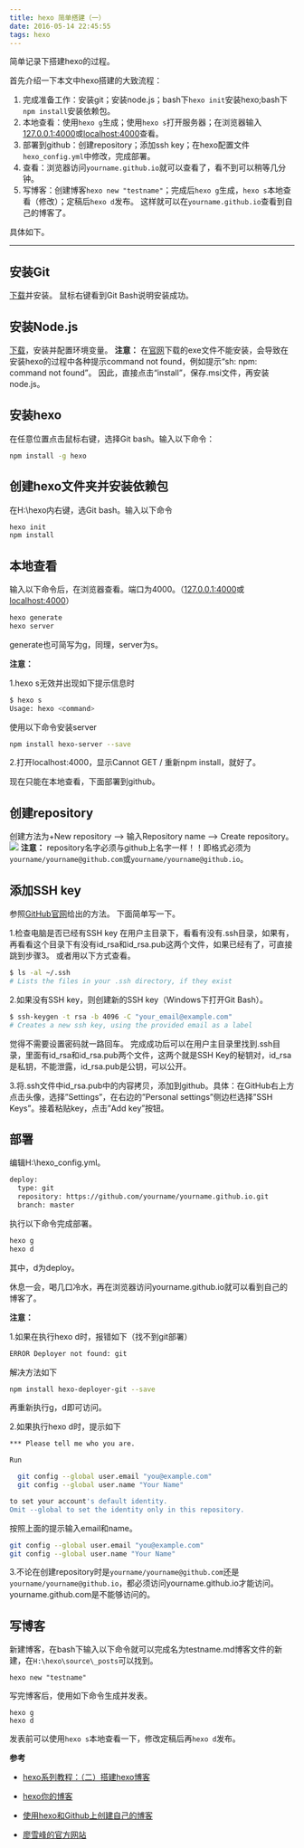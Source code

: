 ```yaml
---
title: hexo 简单搭建（一）
date: 2016-05-14 22:45:55
tags: hexo
---
```

简单记录下搭建hexo的过程。

<!--more-->

首先介绍一下本文中hexo搭建的大致流程：

1. 完成准备工作：安装git；安装node.js；bash下`hexo init`安装hexo;bash下`npm install`安装依赖包。
2. 本地查看：使用`hexo g`生成；使用`hexo s`打开服务器；在浏览器输入[127.0.0.1:4000](127.0.0.1:4000 "")或[localhost:4000](localhost:4000 "")查看。
3. 部署到github：创建repository；添加ssh key；在hexo配置文件`hexo_config.yml`中修改，完成部署。
4. 查看：浏览器访问`yourname.github.io`就可以查看了，看不到可以稍等几分钟。
5. 写博客：创建博客`hexo new "testname"`；完成后`hexo g`生成，`hexo s`本地查看（修改）；定稿后`hexo d`发布。
这样就可以在`yourname.github.io`查看到自己的博客了。

具体如下。

---

## **安装Git**

[下载](http://git-scm.com/download/ "")并安装。
鼠标右键看到Git Bash说明安装成功。

## **安装Node.js**

[下载](https://nodejs.org/ "")，安装并配置环境变量。
**注意：** 在[官网](https://nodejs.org/download/ "")下载的exe文件不能安装，会导致在安装hexo的过程中各种提示command not found，例如提示“sh: npm: command not found”。
因此，直接点击“install”，保存.msi文件，再安装node.js。

## **安装hexo**

在任意位置点击鼠标右键，选择Git bash。输入以下命令：
```bash
npm install -g hexo
```

## **创建hexo文件夹并安装依赖包**

在H:\hexo内右键，选Git bash。输入以下命令
```bash
hexo init
npm install
```
## **本地查看**

输入以下命令后，在浏览器查看。端口为4000。（[127.0.0.1:4000](127.0.0.1:4000 "")或[localhost:4000](localhost:4000 "")）
```bash
hexo generate
hexo server
```
generate也可简写为g，同理，server为s。

**注意：**

1.hexo s无效并出现如下提示信息时
```bash
$ hexo s
Usage: hexo <command>
```
使用以下命令安装server
```bash
npm install hexo-server --save
```

2.打开localhost:4000，显示Cannot GET /
重新npm install，就好了。

现在只能在本地查看，下面部署到github。

## **创建repository**

创建方法为+New repository --> 输入Repository name --> Create repository。
![][1]
**注意：** repository名字必须与github上名字一样！！即格式必须为`yourname/yourname@github.com`或`yourname/yourname@github.io`。

## **添加SSH key**

参照[GitHub官网][2]给出的方法。
下面简单写一下。

1.检查电脑是否已经有SSH key
在用户主目录下，看看有没有.ssh目录，如果有，再看看这个目录下有没有id_rsa和id_rsa.pub这两个文件，如果已经有了，可直接跳到步骤3。
或者用以下方式查看。
```bash
$ ls -al ~/.ssh
# Lists the files in your .ssh directory, if they exist
```

2.如果没有SSH key，则创建新的SSH key（Windows下打开Git Bash）。
```bash
$ ssh-keygen -t rsa -b 4096 -C "your_email@example.com"
# Creates a new ssh key, using the provided email as a label
```
觉得不需要设置密码就一路回车。
完成成功后可以在用户主目录里找到.ssh目录，里面有id_rsa和id_rsa.pub两个文件，这两个就是SSH Key的秘钥对，id_rsa是私钥，不能泄露，id_rsa.pub是公钥，可以公开。

3.将.ssh文件中id_rsa.pub中的内容拷贝，添加到github。具体：在GitHub右上方点击头像，选择”Settings”，在右边的”Personal settings”侧边栏选择”SSH Keys”。接着粘贴key，点击”Add key”按钮。

## **部署**

编辑H:\hexo\_config.yml。
```bash
deploy:
  type: git
  repository: https://github.com/yourname/yourname.github.io.git
  branch: master
```

执行以下命令完成部署。

```bash
hexo g
hexo d
```
其中，d为deploy。

休息一会，喝几口冷水，再在浏览器访问yourname.github.io就可以看到自己的博客了。

**注意：** 

1.如果在执行hexo d时，报错如下（找不到git部署）

```bash
ERROR Deployer not found: git
```
解决方法如下
```bash
npm install hexo-deployer-git --save
```
再重新执行g，d即可访问。

2.如果执行hexo d时，提示如下
```bash
*** Please tell me who you are.

Run

  git config --global user.email "you@example.com"
  git config --global user.name "Your Name"

to set your account's default identity.
Omit --global to set the identity only in this repository.
```
按照上面的提示输入email和name。
```bash
git config --global user.email "you@example.com"
git config --global user.name "Your Name"
```

3.不论在创建repository时是`yourname/yourname@github.com`还是`yourname/yourname@github.io`，都必须访问yourname.github.io才能访问。yourname.github.com是不能够访问的。

## **写博客**

新建博客，在bash下输入以下命令就可以完成名为testname.md博客文件的新建，在`H:\hexo\source\_posts`可以找到。
```
hexo new "testname"
```
写完博客后，使用如下命令生成并发表。
```
hexo g
hexo d
```
发表前可以使用`hexo s`本地查看一下，修改定稿后再`hexo d`发布。


**参考**

- [hexo系列教程：（二）搭建hexo博客][3]
- [hexo你的博客][4]
- [使用hexo和Github上创建自己的博客][5]
- [廖雪峰的官方网站][6]


  [1]: http://7q5c08.com1.z0.glb.clouddn.com/20150827hexo_1.png
  [2]: https://help.github.com/articles/generating-ssh-keys/
  [3]: http://zipperary.com/2013/05/28/hexo-guide-2/
  [4]: http://ibruce.info/2013/11/22/hexo-your-blog/
  [5]: http://www.itnose.net/detail/6231502.html
  [6]: http://www.liaoxuefeng.com/wiki/0013739516305929606dd18361248578c67b8067c8c017b000/001374385852170d9c7adf13c30429b9660d0eb689dd43a000